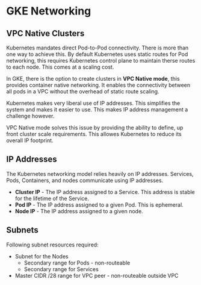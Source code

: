 # GKE Networking

## VPC Native Clusters

Kubernetes mandates direct Pod-to-Pod connectivity. There is more than one way to achieve this. By default Kubernetes uses static routes for Pod networking, this requires Kubernetes control plane to maintain therse routes to each node. This comes at a scaling cost.

In GKE, there is the option to create clusters in **VPC Native mode**, this provides container native networking.
It enables the connectivity between all pods in a VPC without the overhead of static route scaling.

Kubernetes makes very liberal use of IP addresses. This simplifies the system and makes it easier to use. This makes IP address management a challenge however.

VPC Native mode solves this issue by providing the ability to define, up front cluster scale requirements. This allowes Kubernetes to reduce its overall IP footprint.

## IP Addresses

The Kubernetes networking model relies heavily on IP addresses. Services, Pods, Containers, and nodes communicate using IP addresses.

- **Cluster IP** - The IP address assigned to a Service. This address is stable for the lifetime of the Service.
- **Pod IP** - The IP address assigned to a given Pod. This is ephemeral.
- **Node IP** - The IP address assigned to a given node.

## Subnets

Following subnet resources required:

- Subnet for the Nodes
    - Secondary range for Pods - non-routeable
    - Secondary range for Services
- Master CIDR /28 range for VPC peer - non-routeable outside VPC
